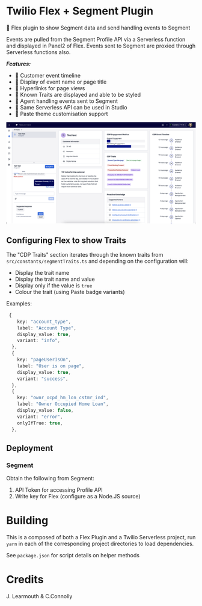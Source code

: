 # Twilio Flex + Segment Plugin

🍭 Flex plugin to show Segment data and send handling events to Segment

Events are pulled from the Segment Profile API via a Serverless function and displayed in Panel2 of Flex. Events sent to Segment are proxied through Serverless functions also.

**_Features:_**

- 🌟 Customer event timeline
- 🌟 Display of event name or page title
- 🌟 Hyperlinks for page views
- 🌟 Known Traits are displayed and able to be styled
- 🌟 Agent handling events sent to Segment
- 🌟 Same Serverless API can be used in Studio
- 🌟 Paste theme customisation support

![display](./docs/flex-segment.png)

## Configuring Flex to show Traits

The "CDP Traits" section iterates through the known traits from `src/constants/segmentTraits.ts` and depending on the configuration will:
- Display the trait name
- Display the trait name and value
- Display only if the value is `true`
- Colour the trait (using Paste badge variants)

Examples:

```ts
 {
    key: "account_type",
    label: "Account Type",
    display_value: true,
    variant: "info",
  },
  {
    key: "pageUserIsOn",
    label: "User is on page",
    display_value: true,
    variant: "success",
  },
  {
    key: "ownr_ocpd_hm_lon_cstmr_ind",
    label: "Owner Occupied Home Loan",
    display_value: false,
    variant: "error",
    onlyIfTrue: true,
  },
  ```


## Deployment

### Segment
Obtain the following from Segment:
1. API Token for accessing Profile API
2. Write key for Flex (configure as a Node.JS source)


# Building

This is a composed of both a Flex Plugin and a Twilio Serverless project, run `yarn` in each of the corresponding project directories to load dependencies. 

See `package.json` for script details on helper methods


# Credits
J. Learmouth & C.Connolly
